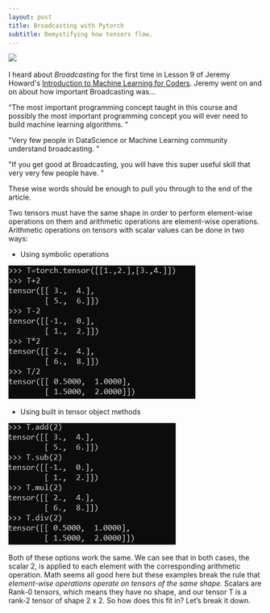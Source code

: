 ```yaml
---
layout: post
title: Broadcasting with Pytorch
subtitle: Demystifying how tensors flow.
---
```


![](https://i.ibb.co/qNkt1vw/Pytorchv-Tf.jpg)

I heard about *Broadcasting* for the first time in Lesson 9 of Jeremy Howard's [Introduction to Machine Learning for Coders](http://course18.fast.ai/ml). Jeremy went on and on about how important Broadcasting was...

"The most important programming concept taught in this course and possibly the most important programming concept you will ever need to build machine learning algorithms. "

"Very few people in DataScience or Machine Learning community understand broadcasting. "

"If you get good at Broadcasting, you will have this super useful skill that very very few people have. "

These wise words should be enough to pull you through to the end of the article.

Two tensors must have the same shape in order to perform element-wise operations on them and arithmetic operations are element-wise operations. Arithmetic operations on tensors with scalar values can be done in two ways: 

* Using symbolic operations

![](https://github.com/jidindinesh/jidindinesh.github.io/blob/master/assets/symbolic.PNG)

* Using built in tensor object methods

![](https://github.com/jidindinesh/jidindinesh.github.io/blob/master/assets/builtintensorobjmethods.PNG)

Both of these options work the same. We can see that in both cases, the scalar 2, is applied to each element with the corresponding arithmetic operation. Math seems all good here but these examples break the rule that *element-wise operations operate on tensors of the same shape.*
Scalars are Rank-0 tensors, which means they have no shape, and our tensor T is a rank-2 tensor of shape 2 x 2. So how does this fit in? Let’s break it down.
